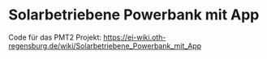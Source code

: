 # Solarbetriebene Powerbank mit App

Code für das PMT2 Projekt: https://ei-wiki.oth-regensburg.de/wiki/Solarbetriebene_Powerbank_mit_App
